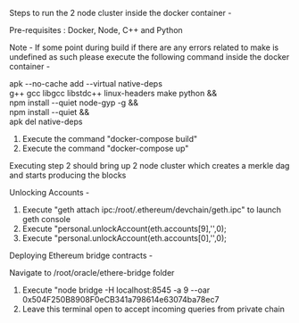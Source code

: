 Steps to run the 2 node cluster inside the docker container - 

Pre-requisites : Docker, Node, C++ and Python

Note - If some point during build if there are any errors related to make is undefined as such please execute the following command inside the docker container - 


apk --no-cache add --virtual native-deps \
  g++ gcc libgcc libstdc++ linux-headers make python && \
  npm install --quiet node-gyp -g &&\
  npm install --quiet && \
  apk del native-deps


1. Execute the command "docker-compose build"
2. Execute the command "docker-compose up"

Executing step 2 should bring up 2 node cluster which creates a merkle dag and starts producing the blocks

Unlocking Accounts - 

1. Execute "geth attach ipc:/root/.ethereum/devchain/geth.ipc" to launch geth console
2. Execute "personal.unlockAccount(eth.accounts[9],'',0);
3. Execute "personal.unlockAccount(eth.accounts[0],'',0);

Deploying Ethereum bridge contracts - 

Navigate to /root/oracle/ethere-bridge folder

1. Execute "node bridge -H localhost:8545 -a 9 --oar 0x504F250B8908F0eCB341a798614e63074ba78ec7
2. Leave this terminal open to accept incoming queries from private chain